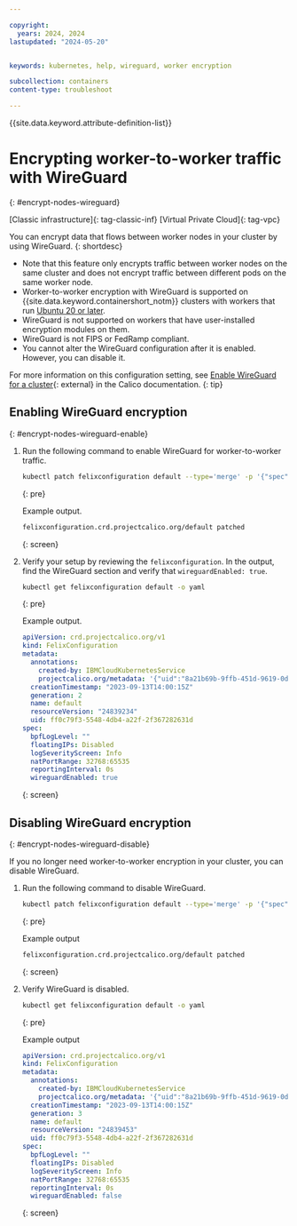 ```yaml
---

copyright:
  years: 2024, 2024
lastupdated: "2024-05-20"


keywords: kubernetes, help, wireguard, worker encryption

subcollection: containers
content-type: troubleshoot

---
```


{{site.data.keyword.attribute-definition-list}}

# Encrypting worker-to-worker traffic with WireGuard
{: #encrypt-nodes-wireguard}

[Classic infrastructure]{: tag-classic-inf} [Virtual Private Cloud]{: tag-vpc}

You can encrypt data that flows between worker nodes in your cluster by using WireGuard. 
{: shortdesc}

- Note that this feature only encrypts traffic between worker nodes on the same cluster and does not encrypt traffic between different pods on the same worker node.
- Worker-to-worker encryption with WireGuard is supported on {{site.data.keyword.containershort_notm}} clusters with workers that run [Ubuntu 20 or later](/docs/containers?topic=containers-ubuntu-migrate).
- WireGuard is not supported on workers that have user-installed encryption modules on them. 
- WireGuard is not FIPS or FedRamp compliant.
- You cannot alter the WireGuard configuration after it is enabled. However, you can disable it.

For more information on this configuration setting, see [Enable WireGuard for a cluster](https://archive-os-3-25.netlify.app/calico/3.25/network-policy/encrypt-cluster-pod-traffic/#enable-wireguard-for-a-cluster){: external} in the Calico documentation.
{: tip}


## Enabling WireGuard encryption
{: #encrypt-nodes-wireguard-enable}

1. Run the following command to enable WireGuard for worker-to-worker traffic.

    ```sh
    kubectl patch felixconfiguration default --type='merge' -p '{"spec":{"wireguardEnabled":true}}'
    ```
    {: pre}

    Example output.
    ```sh
    felixconfiguration.crd.projectcalico.org/default patched
    ```
    {: screen}

2. Verify your setup by reviewing the `felixconfiguration`. In the output, find the WireGuard section and verify that `wireguardEnabled: true`. 

    ```sh
    kubectl get felixconfiguration default -o yaml
    ```
    {: pre}

    Example output.

    ```yaml
    apiVersion: crd.projectcalico.org/v1
    kind: FelixConfiguration
    metadata:
      annotations:
        created-by: IBMCloudKubernetesService
        projectcalico.org/metadata: '{"uid":"8a21b69b-9ffb-451d-9619-0dd1605810dc","creationTimestamp":"2023-09-13T14:00:15Z"}'
      creationTimestamp: "2023-09-13T14:00:15Z"
      generation: 2
      name: default
      resourceVersion: "24839234"
      uid: ff0c79f3-5548-4db4-a22f-2f367282631d
    spec:
      bpfLogLevel: ""
      floatingIPs: Disabled
      logSeverityScreen: Info
      natPortRange: 32768:65535
      reportingInterval: 0s
      wireguardEnabled: true
    ```
    {: screen}

## Disabling WireGuard encryption
{: #encrypt-nodes-wireguard-disable}

If you no longer need worker-to-worker encryption in your cluster, you can disable WireGuard.

1. Run the following command to disable WireGuard.

    ```sh
    kubectl patch felixconfiguration default --type='merge' -p '{"spec":{"wireguardEnabled":false}}'
    ```
    {: pre}

    Example output
    ```sh
    felixconfiguration.crd.projectcalico.org/default patched
    ```
    {: screen}

1. Verify WireGuard is disabled.
    ```sh
    kubectl get felixconfiguration default -o yaml
    ```
    {: pre}

    Example output
    ```yaml
    apiVersion: crd.projectcalico.org/v1
    kind: FelixConfiguration
    metadata:
      annotations:
        created-by: IBMCloudKubernetesService
        projectcalico.org/metadata: '{"uid":"8a21b69b-9ffb-451d-9619-0dd1605810dc","creationTimestamp":"2023-09-13T14:00:15Z"}'
      creationTimestamp: "2023-09-13T14:00:15Z"
      generation: 3
      name: default
      resourceVersion: "24839453"
      uid: ff0c79f3-5548-4db4-a22f-2f367282631d
    spec:
      bpfLogLevel: ""
      floatingIPs: Disabled
      logSeverityScreen: Info
      natPortRange: 32768:65535
      reportingInterval: 0s
      wireguardEnabled: false
    ```
    {: screen}


